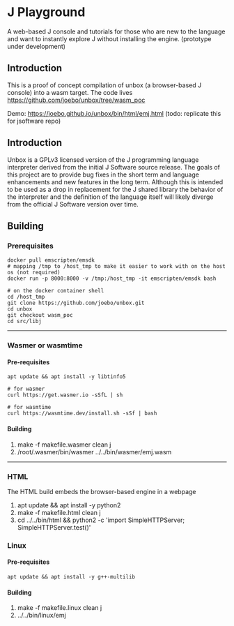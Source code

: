 # J Playground

A web-based J console and tutorials for those who are new to the language and want to instantly explore J without installing the engine. (prototype under development)


Introduction
------------
This is a proof of concept compilation of unbox (a browser-based J console) into a wasm target. The code lives https://github.com/joebo/unbox/tree/wasm_poc

Demo: https://joebo.github.io/unbox/bin/html/emj.html   (todo: replicate this for jsoftware repo)

Introduction
------------

Unbox is a GPLv3 licensed version of the J programming language interpreter derived from the initial J Software source release. The goals of this project are to provide bug fixes in the short term and language enhancements and new features in the long term. Although this is intended to be used as a drop in replacement for the J shared library the behavior of the interpreter and the definition of the language itself will likely diverge from the official J Software version over time.

Building
--------

### Prerequisites

```
docker pull emscripten/emsdk
# mapping /tmp to /host_tmp to make it easier to work with on the host os (not required)
docker run -p 8000:8000 -v /tmp:/host_tmp -it emscripten/emsdk bash

# on the docker container shell
cd /host_tmp
git clone https://github.com/joebo/unbox.git
cd unbox
git checkout wasm_poc
cd src/libj
````


-----
### Wasmer or wasmtime 

#### Pre-requisites
```
apt update && apt install -y libtinfo5

# for wasmer
curl https://get.wasmer.io -sSfL | sh

# for wasmtime
curl https://wasmtime.dev/install.sh -sSf | bash
```

#### Building

1. make -f makefile.wasmer clean j
2. /root/.wasmer/bin/wasmer ../../bin/wasmer/emj.wasm

-----
### HTML
The HTML build embeds the browser-based engine in a webpage

1. apt update && apt install -y python2
2. make -f makefile.html clean j
3. cd ../../bin/html && python2 -c 'import SimpleHTTPServer; SimpleHTTPServer.test()'

### Linux 

#### Pre-requisites
```
apt update && apt install -y g++-multilib
```
#### Building

1. make -f makefile.linux clean j
2. ../../bin/linux/emj


